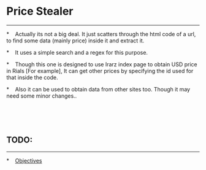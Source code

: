 <h1>Price Stealer</h1>
<hr />
<p>* &nbsp;&nbsp;&nbsp;Actually its not a big deal. It just scatters through the html code of a url, to find some data (mainly price) inside it and extract it.</p>
<p>* &nbsp;&nbsp;&nbsp;It uses a simple search and a regex for this purpose.</p>
<p>* &nbsp;&nbsp;&nbsp;Though this one is designed to use Irarz index page to obtain USD price in Rials [For example], It can get other prices by specifying the id used for that inside the code.</p>
<p>* &nbsp;&nbsp;&nbsp;Also it can be used to obtain data from other sites too. Though it may need some minor changes..</p>

<br><br><br>
<h2>TODO: </h2>
<hr>
<p>* &nbsp;&nbsp;&nbsp;<a href="https://github.com/pydea-rs/PriceSeek/blob/master/TODO.md">Objectives</a></p>